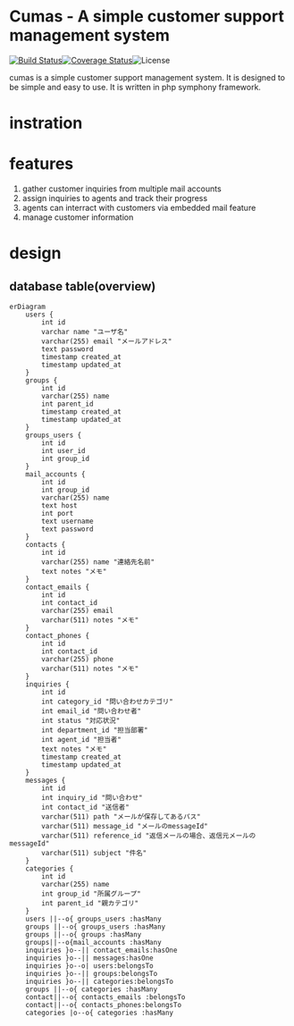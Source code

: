 # Cumas - A simple customer support management system
[![Build Status](https://travis-ci.org/lb-cumas/cumas.svg?branch=master)](https://travis-ci.org/lb-cumas/cumas)[![Coverage Status](https://coveralls.io/repos/github/lb-cumas/cumas/badge.svg?branch=master)](https://coveralls.io/github/lb-cumas/cumas?branch=master)![License](https://img.shields.io/badge/license-MIT-blue.svg)

cumas is a simple customer support management system. It is designed to be simple and easy to use. It is written in php symphony framework.

# instration

# features
1. gather customer inquiries from multiple mail accounts
1. assign inquiries to agents and track their progress
1. agents can interract with customers via embedded mail feature
1. manage customer information

# design
## database table(overview)

```mermaid
erDiagram
    users {
        int id
		varchar name "ユーザ名"
		varchar(255) email "メールアドレス"
		text password
		timestamp created_at
		timestamp updated_at
    }
	groups {
		int id
		varchar(255) name
		int parent_id
		timestamp created_at
		timestamp updated_at
	}
	groups_users {
		int id
		int user_id
		int group_id
	}
	mail_accounts {
		int id
		int group_id
		varchar(255) name
		text host
		int port
		text username
		text password
	}
	contacts {
		int id
		varchar(255) name "連絡先名前"
		text notes "メモ"
	}
	contact_emails {
		int id
		int contact_id
		varchar(255) email
		varchar(511) notes "メモ"
	}
	contact_phones {
		int id
		int contact_id
		varchar(255) phone
		varchar(511) notes "メモ"
	}
	inquiries {
		int id
		int category_id "問い合わせカテゴリ"
		int email_id "問い合わせ者"
		int status "対応状況"
		int department_id "担当部署"
		int agent_id "担当者"
		text notes "メモ"
		timestamp created_at
		timestamp updated_at
	}
	messages {
		int id
		int inquiry_id "問い合わせ"
		int contact_id "送信者"
		varchar(511) path "メールが保存してあるパス"
		varchar(511) message_id "メールのmessageId"
		varchar(511) reference_id "返信メールの場合、返信元メールのmessageId"
		varchar(511) subject "件名"
	}
	categories {
		int id
		varchar(255) name
		int group_id "所属グループ"
		int parent_id "親カテゴリ"
	}
	users ||--o{ groups_users :hasMany
	groups ||--o{ groups_users :hasMany
	groups ||--o{ groups :hasMany
	groups||--o{mail_accounts :hasMany
	inquiries }o--|| contact_emails:hasOne
	inquiries }o--|| messages:hasOne
	inquiries }o--o| users:belongsTo
	inquiries }o--|| groups:belongsTo
	inquiries }o--|| categories:belongsTo
	groups ||--o{ categories :hasMany
	contact||--o{ contacts_emails :belongsTo
	contact||--o{ contacts_phones:belongsTo
	categories |o--o{ categories :hasMany
```
